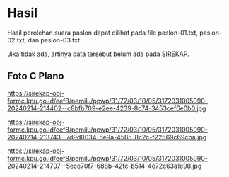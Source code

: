 # Hasil

Hasil perolehan suara paslon dapat dilihat pada file paslon-01.txt, paslon-02.txt, dan paslon-03.txt.

Jika tidak ada, artinya data tersebut belum ada pada SIREKAP.

## Foto C Plano

https://sirekap-obj-formc.kpu.go.id/eef8/pemilu/ppwp/31/72/03/10/05/3172031005090-20240214-214402--c8bfb709-e2ee-4239-8c74-3453cef6e0b0.jpg

https://sirekap-obj-formc.kpu.go.id/eef8/pemilu/ppwp/31/72/03/10/05/3172031005090-20240214-213743--7d9d0034-5e9a-4585-8c2c-f22669c69cba.jpg

https://sirekap-obj-formc.kpu.go.id/eef8/pemilu/ppwp/31/72/03/10/05/3172031005090-20240214-214707--5ece70f7-688b-42fc-b514-4e72c63a1e98.jpg

